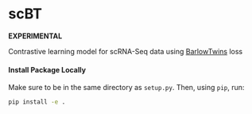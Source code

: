 # scBT

**EXPERIMENTAL**

Contrastive learning model for scRNA-Seq data using [BarlowTwins](https://github.com/facebookresearch/barlowtwins) loss

#### Install Package Locally
Make sure to be in the same directory as `setup.py`. Then, using `pip`, run:

````bash
pip install -e .
````
